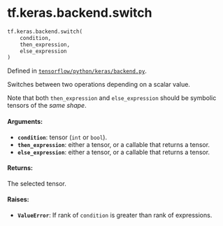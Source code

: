 <div itemscope itemtype="http://developers.google.com/ReferenceObject">
<meta itemprop="name" content="tf.keras.backend.switch" />
</div>

# tf.keras.backend.switch

``` python
tf.keras.backend.switch(
    condition,
    then_expression,
    else_expression
)
```



Defined in [`tensorflow/python/keras/backend.py`](https://www.tensorflow.org/code/tensorflow/python/keras/backend.py).

Switches between two operations depending on a scalar value.

Note that both `then_expression` and `else_expression`
should be symbolic tensors of the *same shape*.

#### Arguments:

* <b>`condition`</b>: tensor (`int` or `bool`).
* <b>`then_expression`</b>: either a tensor, or a callable that returns a tensor.
* <b>`else_expression`</b>: either a tensor, or a callable that returns a tensor.


#### Returns:

The selected tensor.


#### Raises:

* <b>`ValueError`</b>: If rank of `condition` is greater than rank of expressions.
